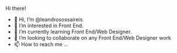 Hi there! 
- 👋 Hi, I’m @leandrosossaireis
- 👀 I’m interested in Front End.
- 🌱 I’m currently learning Front End/Web Designer.
- 💞️ I’m looking to collaborate on any Front End/Web Designer work
- 📫 How to reach me ...
